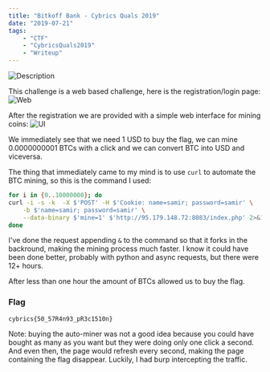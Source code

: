 ```yaml
---
title: "Bitkoff Bank - Cybrics Quals 2019"
date: "2019-07-21"
tags:
    - "CTF"
    - "CybricsQuals2019"
    - "Writeup"
---
```


![Description](/images/cybrics-2019/bitkoff-bank/task.png)

This challenge is a web based challenge, here is the registration/login page:
![Web](/images/cybrics-2019/bitkoff-bank/web.png)

After the registration we are provided with a simple web interface for mining
coins:
![UI](/images/cybrics-2019/bitkoff-bank/ui.png)

We immediately see that we need 1 USD to buy the flag, we can mine 0.0000000001
BTCs with a click and we can convert BTC into USD and viceversa.

The thing that immediately came to my mind is to use `curl` to automate the
BTC mining, so this is the command I used:
```bash
for i in {0..10000000}; do
curl -i -s -k  -X $'POST' -H $'Cookie: name=samir; password=samir' \
    -b $'name=samir; password=samir' \
    --data-binary $'mine=1' $'http://95.179.148.72:8083/index.php' 2>&1 &
done
```

I've done the request appending `&` to the command so that it forks in the
backround, making the mining process much faster. I know it could have been done
better, probably with python and async requests, but there were 12+ hours.

After less than one hour the amount of BTCs allowed us to buy the flag.

### Flag
```
cybrics{50_57R4n93_pR3c1510n}
```

Note: buying the auto-miner was not a good idea because you could have bought as
many as you want but they were doing only one click a second. And even then, the
page would refresh every second, making the page containing the flag disappear.
Luckily, I had burp intercepting the traffic.

